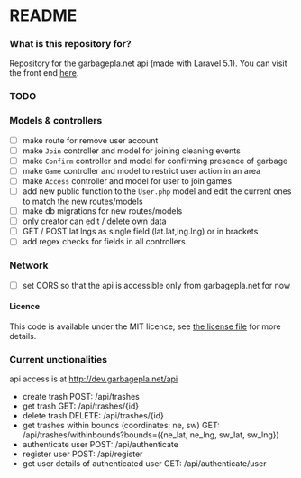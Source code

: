 # README #

### What is this repository for? ###

Repository for the garbagepla.net api (made with Laravel 5.1). You can visit the front end [here](http://www.garbagepla.net).

### TODO

### Models & controllers
- [ ] make route for remove user account
- [ ] make `Join` controller and model for joining cleaning events
- [ ] make `Confirm` controller and model for confirming presence of garbage
- [ ] make `Game` controller and model to restrict user action in an area
- [ ] make `Access` controller and model for user to join games
- [ ] add new public function to the `User.php` model and edit the current ones to match the new routes/models
- [ ] make db migrations for new routes/models
- [ ] only creator can edit / delete own data
- [ ] GET / POST lat lngs as single field (lat.lat,lng.lng) or in brackets
- [ ] add regex checks for fields in all controllers.

### Network
- [ ] set CORS so that the api is accessible only from garbagepla.net for now

#### Licence
This code is available under the MIT licence, see [the license file](https://github.com/garbageplanet/api/blob/dev/license.md) for more details.

### Current unctionalities

api access is at http://dev.garbagepla.net/api

- create trash POST: /api/trashes
- get trash GET: /api/trashes/{id}
- delete trash DELETE: /api/trashes/{id}
- get trashes within bounds (coordinates: ne, sw) GET: /api/trashes/withinbounds?bounds=({ne_lat, ne_lng, sw_lat, sw_lng})
- authenticate user POST: /api/authenticate
- register user POST: /api/register
- get user details of authenticated user GET: /api/authenticate/user